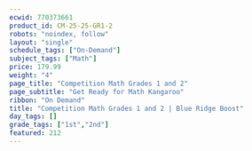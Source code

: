 ```yaml
---
ecwid: 770373661
product_id: CM-25-25-GR1-2
robots: "noindex, follow"
layout: "single"
schedule_tags: ["On-Demand"]
subject_tags: ["Math"]
price: 179.99
weight: "4"
page_title: "Competition Math Grades 1 and 2"
page_subtitle: "Get Ready for Math Kangaroo"
ribbon: "On Demand"
title: "Competition Math Grades 1 and 2 | Blue Ridge Boost"
day_tags: []
grade_tags: ["1st","2nd"]
featured: 212
---
```

